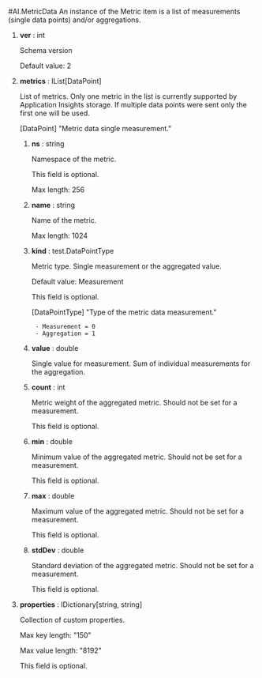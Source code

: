
#AI.MetricData
An instance of the Metric item is a list of measurements (single data points) and/or aggregations.

1. **ver** : int

    Schema version
    
    Default value: 2
    
1. **metrics** : IList[DataPoint]

    List of metrics. Only one metric in the list is currently supported by Application Insights storage. If multiple data points were sent only the first one will be used.
    
    [DataPoint] "Metric data single measurement."
    
    1. **ns** : string
    
        Namespace of the metric.
        
        This field is optional.
        
        Max length: 256
    
    1. **name** : string
    
        Name of the metric.
        
        Max length: 1024
        
    1. **kind** : test.DataPointType
    
        Metric type. Single measurement or the aggregated value.
        
        Default value: Measurement
        
        This field is optional.
        
        [DataPointType] "Type of the metric data measurement."
        
            - Measurement = 0
            - Aggregation = 1
            
    1. **value** : double
    
        Single value for measurement. Sum of individual measurements for the aggregation.
        
    1. **count** : int
    
        Metric weight of the aggregated metric. Should not be set for a measurement.
        
        This field is optional.
        
    1. **min** : double
    
        Minimum value of the aggregated metric. Should not be set for a measurement.
        
        This field is optional.
        
    1. **max** : double
    
        Maximum value of the aggregated metric. Should not be set for a measurement.
        
        This field is optional.
        
    1. **stdDev** : double
    
        Standard deviation of the aggregated metric. Should not be set for a measurement.
        
        This field is optional.
        
    
1. **properties** : IDictionary[string, string]

    Collection of custom properties.
    
    Max key length: "150"
    
    Max value length: "8192"
    
    This field is optional.
    
